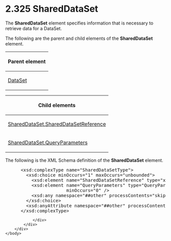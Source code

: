 <html dir="LTR" xmlns:mshelp="http://msdn.microsoft.com/mshelp" xmlns:ddue="http://ddue.schemas.microsoft.com/authoring/2003/5" xmlns:xlink="http://www.w3.org/1999/xlink" xmlns:tool="http://www.microsoft.com/tooltip">
    <head>
        <meta http-equiv="Content-Type" content="text/html; CHARSET=utf-8"></meta>
        <meta name="save" content="history"></meta>
        <title>2.325 SharedDataSet</title>
        <xml>
            <mshelp:toctitle title="2.325 SharedDataSet"></mshelp:toctitle>
            <mshelp:rltitle title="[MS-RDL]: SharedDataSet"></mshelp:rltitle>
            <mshelp:keyword index="A" term="615af007-c5dd-4243-a406-4f1b45adc75c"></mshelp:keyword>
            <mshelp:attr name="DCSext.ContentType" value="open specification"></mshelp:attr>
            <mshelp:attr name="AssetID" value="615af007-c5dd-4243-a406-4f1b45adc75c"></mshelp:attr>
            <mshelp:attr name="TopicType" value="kbRef"></mshelp:attr>
            <mshelp:attr name="DCSext.Title" value="[MS-RDL]: SharedDataSet" />
        </xml>
    </head>
    <body>
        <div id="header">
            <h1 class="heading">2.325 SharedDataSet</h1>
        </div>
        <div id="mainSection">
            <div id="mainBody">
                <div id="allHistory" class="saveHistory"></div>
                <div id="sectionSection0" class="section" name="collapseableSection">
                    

<p>The <b>SharedDataSet</b> element specifies information that
is necessary to retrieve data for a DataSet.</p>

<p>The following are the parent and child elements of the <b>SharedDataSet</b>
element.</p>

<table>
 <thead>
  <tr>
   <th>
   <p>Parent element</p>
   </th>
  </tr>
 </thead>
 <tr>
  <td>
  <p><a href="a14782b0-2e2f-4305-83a3-3de3fd750b6a.html">DataSet</a></p>
  </td>
 </tr>
</table>

<p> </p>

<table>
 <thead>
  <tr>
   <th>
   <p>Child elements</p>
   </th>
  </tr>
 </thead>
 <tr>
  <td>
  <p><a href="241c1688-46c2-43f6-8e3d-139ba34ee4ea.html">SharedDataSet.SharedDataSetReference</a></p>
  </td>
 </tr>
 <tr>
  <td>
  <p><a href="00de914e-4656-4dae-a46e-2e74d124758a.html">SharedDataSet.QueryParameters</a></p>
  </td>
 </tr>
</table>

<p>The following is the XML Schema definition of the <b>SharedDataSet</b>
element.</p>

<dl>
<dd>
<div><pre> &lt;xsd:complexType name=&quot;SharedDataSetType&quot;&gt;
   &lt;xsd:choice minOccurs=&quot;1&quot; maxOccurs=&quot;unbounded&quot;&gt;
     &lt;xsd:element name=&quot;SharedDataSetReference&quot; type=&quot;xsd:string&quot; /&gt;
     &lt;xsd:element name=&quot;QueryParameters&quot; type=&quot;QueryParametersType&quot; 
                  minOccurs=&quot;0&quot; /&gt;
     &lt;xsd:any namespace=&quot;##other&quot; processContents=&quot;skip&quot; /&gt;
   &lt;/xsd:choice&gt;
   &lt;xsd:anyAttribute namespace=&quot;##other&quot; processContents=&quot;skip&quot; /&gt;
 &lt;/xsd:complexType&gt;
</pre></div>
</dd></dl>


                </div>
            </div>
        </div>
    </body>
</html>